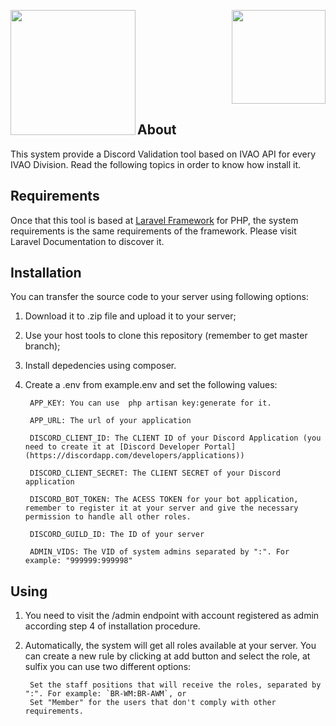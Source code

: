 <p align="right">
<img src="https://ivao.aero/publrelat/branding/svg_logos/br.svg" width="150"> <img align="left" src="https://seeklogo.com/images/D/discord-logo-B02E5FBA04-seeklogo.com.png" width="200">
</p>

## About

This system provide a Discord Validation tool based on IVAO API for every IVAO Division. Read the following topics in order to know how install it.

## Requirements

Once that this tool is based at [Laravel Framework](https://laravel.com/docs/7.x) for PHP, the system requirements is the same requirements of the framework. Please visit Laravel Documentation to discover it.

## Installation

You can transfer the source code to your server using following options:

1. Download it to .zip file and upload it to your server;
2. Use your host tools to clone this repository (remember to get master branch);
3. Install depedencies using composer.
4. Create a .env from example.env and set the following values:

		APP_KEY: You can use  php artisan key:generate for it.
		
		APP_URL: The url of your application

		DISCORD_CLIENT_ID: The CLIENT ID of your Discord Application (you need to create it at [Discord Developer Portal](https://discordapp.com/developers/applications))

		DISCORD_CLIENT_SECRET: The CLIENT SECRET of your Discord application

		DISCORD_BOT_TOKEN: The ACESS TOKEN for your bot application, remember to register it at your server and give the necessary permission to handle all other roles.

		DISCORD_GUILD_ID: The ID of your server

		ADMIN_VIDS: The VID of system admins separated by ":". For example: "999999:999998"

## Using

1. You need to visit the /admin endpoint with account registered as admin according step 4 of installation procedure.
2. Automatically, the system will get all roles available at your server. You can create a new rule by clicking at add button and select the role, at sulfix you can use two different options:

		Set the staff positions that will receive the roles, separated by ":". For example: `BR-WM:BR-AWM`, or
		Set "Member" for the users that don't comply with other requirements.